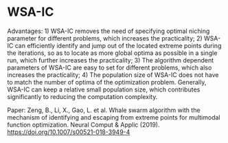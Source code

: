 # WSA-IC
Advantages: 1) WSA-IC removes the need of specifying optimal niching parameter for different problems, which increases the practicality; 2) WSA-IC can efficiently identify and jump out of the located extreme points during the iterations, so as to locate as more global optima as possible in a single run, which further increases the practicality; 3) The algorithm dependent parameters of WSA-IC are easy to set for different problems, which also increases the practicality; 4) The population size of WSA-IC does not have to match the number of optima of the optimization problem. Generally, WSA-IC can keep a relative small population size, which contributes significantly to reducing the computation complexity. 

Paper: Zeng, B., Li, X., Gao, L. et al. Whale swarm algorithm with the mechanism of identifying and escaping from extreme points for multimodal function optimization. Neural Comput & Applic (2019). https://doi.org/10.1007/s00521-018-3949-4
